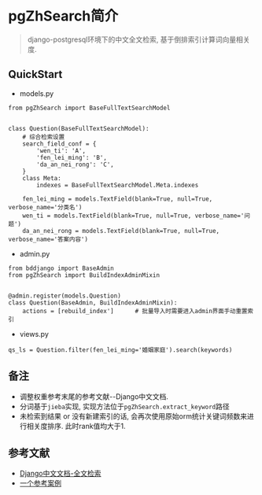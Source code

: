 # pgZhSearch简介

> django-postgresql环境下的中文全文检索, 基于倒排索引计算词向量相关度.


## QuickStart

- models.py
```
from pgZhSearch import BaseFullTextSearchModel


class Question(BaseFullTextSearchModel):
    # 综合检索设置
    search_field_conf = {
        'wen_ti': 'A',
        'fen_lei_ming': 'B',
        'da_an_nei_rong': 'C',
    }
    class Meta:
        indexes = BaseFullTextSearchModel.Meta.indexes
    
    fen_lei_ming = models.TextField(blank=True, null=True, verbose_name='分类名')
    wen_ti = models.TextField(blank=True, null=True, verbose_name='问题')
    da_an_nei_rong = models.TextField(blank=True, null=True, verbose_name='答案内容')

```

- admin.py
```
from bddjango import BaseAdmin
from pgZhSearch import BuildIndexAdminMixin


@admin.register(models.Question)
class Question(BaseAdmin, BuildIndexAdminMixin):
    actions = [rebuild_index']      # 批量导入时需要进入admin界面手动重置索引

```

- views.py
```
qs_ls = Question.filter(fen_lei_ming='婚姻家庭').search(keywords)
```


## 备注
- 调整权重参考末尾的参考文献--Django中文文档.
- 分词基于`jieba`实现, 实现方法位于`pgZhSearch.extract_keyword`路径
- 未检索到结果 or 没有新建索引的话, 会再次使用原始orm统计关键词频数来进行相关度排序. 此时rank值均大于1.


## 参考文献

- [Django中文文档-全文检索](https://cainiaojiaocheng.com/Django/docs/3.2.x/ref/contrib/postgres/search)
- [一个参考案例](https://juejin.cn/post/6844903480893636616)

